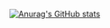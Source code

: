 [![Anurag's GitHub stats](https://github-readme-stats.vercel.app/api?username=fredricthedev)](https://github.com/fredricthedev/github-readme-stats)
